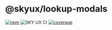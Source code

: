 # @skyux/lookup-modals

[![npm](https://img.shields.io/npm/v/@skyux/lookup-modals.svg)](https://www.npmjs.com/package/@skyux/lookup-modals)
![SKY UX CI](https://github.com/blackbaud/skyux-lookup-modals/workflows/SKY%20UX%20CI/badge.svg)
[![coverage](https://codecov.io/gh/blackbaud/skyux-lookup-modals/branch/master/graphs/badge.svg?branch=master)](https://codecov.io/gh/blackbaud/skyux-lookup-modals/branch/master)
